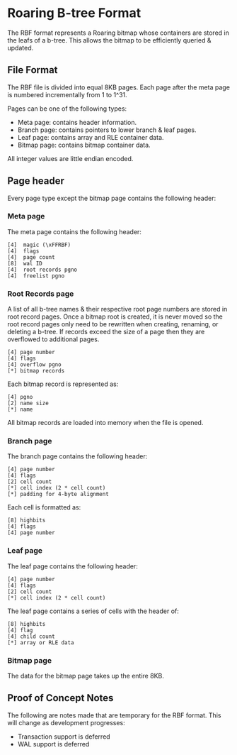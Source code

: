Roaring B-tree Format
=====================

The RBF format represents a Roaring bitmap whose containers are stored in the
leafs of a b-tree. This allows the bitmap to be efficiently queried & updated.


## File Format

The RBF file is divided into equal 8KB pages. Each page after the meta page
is numbered incrementally from 1 to 1^31.

Pages can be one of the following types:

- Meta page: contains header information.
- Branch page: contains pointers to lower branch & leaf pages.
- Leaf page: contains array and RLE container data.
- Bitmap page: contains bitmap container data.

All integer values are little endian encoded.


## Page header

Every page type except the bitmap page contains the following header:


### Meta page

The meta page contains the following header:

	[4]  magic (\xFFRBF)
	[4]  flags
	[4]  page count
	[8]  wal ID
	[4]  root records pgno
	[4]  freelist pgno


### Root Records page

A list of all b-tree names & their respective root page numbers are stored in
root record pages. Once a bitmap root is created, it is never moved so the 
root record pages only need to be rewritten when creating, renaming, or deleting
a b-tree. If records exceed the size of a page then they are overflowed to
additional pages.

	[4] page number
	[4] flags
	[4] overflow pgno
	[*] bitmap records

Each bitmap record is represented as:

	[4] pgno
	[2] name size
	[*] name

All bitmap records are loaded into memory when the file is opened.


### Branch page

The branch page contains the following header:

	[4] page number
	[4] flags
	[2] cell count
	[*] cell index (2 * cell count)
	[*] padding for 4-byte alignment

Each cell is formatted as:

	[8] highbits
	[4] flags
	[4] page number


### Leaf page

The leaf page contains the following header:

	[4] page number
	[4] flags
	[2] cell count
	[*] cell index (2 * cell count)


The leaf page contains a series of cells with the header of:

	[8] highbits
	[4] flag
	[4] child count
	[*] array or RLE data


### Bitmap page

The data for the bitmap page takes up the entire 8KB.


## Proof of Concept Notes

The following are notes made that are temporary for the RBF format. This will
change as development progresses:

- Transaction support is deferred
- WAL support is deferred


